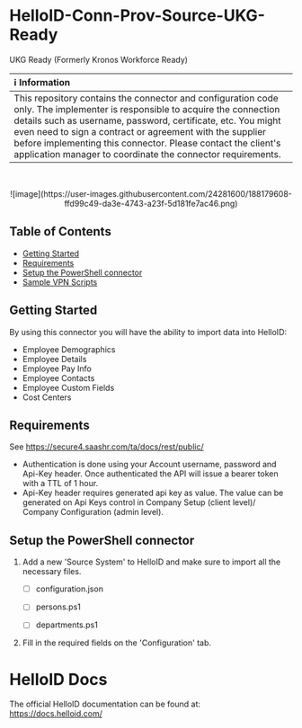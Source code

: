 # HelloID-Conn-Prov-Source-UKG-Ready
UKG Ready (Formerly Kronos Workforce Ready)

| :information_source: Information |
|:---------------------------|
| This repository contains the connector and configuration code only. The implementer is responsible to acquire the connection details such as username, password, certificate, etc. You might even need to sign a contract or agreement with the supplier before implementing this connector. Please contact the client's application manager to coordinate the connector requirements.       |

<br />

<p align="center">
  ![image](https://user-images.githubusercontent.com/24281600/188179608-ffd99c49-da3e-4743-a23f-5d181fe7ac46.png)
</p>

<!-- TABLE OF CONTENTS -->
## Table of Contents
* [Getting Started](#getting-started)
* [Requirements](#Requirements)
* [Setup the PowerShell connector](#setup-the-powershell-connector)
* [Sample VPN Scripts](#sample-vpn-scripts)

<!-- GETTING STARTED -->
## Getting Started
By using this connector you will have the ability to import data into HelloID:
* Employee Demographics
* Employee Details
* Employee Pay Info
* Employee Contacts
* Employee Custom Fields
* Cost Centers

## Requirements
See https://secure4.saashr.com/ta/docs/rest/public/
- Authentication is done using your Account username, password and Api-Key header. Once authenticated the API will issue a bearer token with a TTL of 1 hour.
- Api-Key header requires generated api key as value. The value can be generated on Api Keys control in Company Setup (client level)/ Company Configuration (admin level).



## Setup the PowerShell connector
1. Add a new 'Source System' to HelloID and make sure to import all the necessary files.

    - [ ] configuration.json
    - [ ] persons.ps1
    - [ ] departments.ps1


2. Fill in the required fields on the 'Configuration' tab.

# HelloID Docs
The official HelloID documentation can be found at: https://docs.helloid.com/
